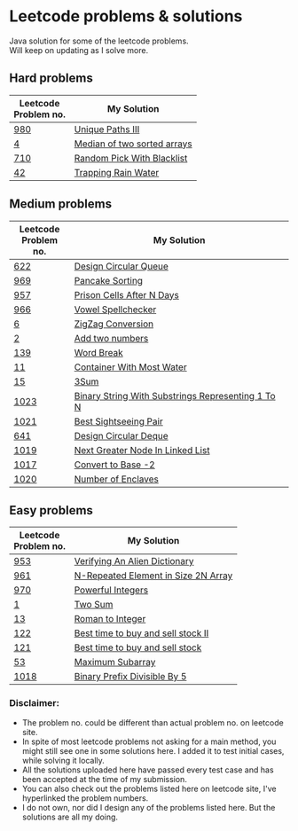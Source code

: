 # Leetcode problems & solutions
Java solution for some of the leetcode problems.<br/>Will keep on updating as I solve more.

## Hard problems
| Leetcode<br/>Problem no. | My Solution |
| --- | --- |
| [980](https://leetcode.com/problems/unique-paths-iii/) | [Unique Paths III](../master/problems/Unique%20Paths%20III) |
| [4](https://leetcode.com/problems/median-of-two-sorted-arrays/) | [Median of two sorted arrays](../master/problems/Median%20of%20two%20sorted%20arrays) |
| [710](https://leetcode.com/problems/random-pick-with-blacklist/) | [Random Pick With Blacklist](../master/problems/Random%20Pick%20With%20Blacklist) |
| [42](https://leetcode.com/problems/trapping-rain-water/) | [Trapping Rain Water](../master/problems/Trapping%20Rain%20Water) |

## Medium problems

| Leetcode<br/>Problem no. | My Solution |
| --- | --- |
| [622](https://leetcode.com/problems/design-circular-queue/) | [Design Circular Queue](../master/problems/Design%20Circular%20Queue) |
| [969](https://leetcode.com/problems/pancake-sorting/) | [Pancake Sorting](../master/problems/PancakeSorting) |
| [957](https://leetcode.com/problems/prison-cells-after-n-days/) | [Prison Cells After N Days](../master/problems/Prison%20Cells%20After%20N%20days) |
| [966](https://leetcode.com/problems/vowel-spellchecker/) | [Vowel Spellchecker](../master/problems/Vowel%20Spellchecker) |
| [6](https://leetcode.com/problems/zigzag-conversion/) | [ZigZag Conversion](../master/problems/ZigZag%20Conversion) |
| [2](https://leetcode.com/problems/add-two-numbers/) | [Add two numbers](../master/problems/Add%20Two%20Numbers) | 
| [139](https://leetcode.com/problems/word-break/) | [Word Break](../master/problems/Word%20Break) |
| [11](https://leetcode.com/problems/container-with-most-water/) | [Container With Most Water](../master/problems/Container%20With%20Most%20Water) |
| [15](https://leetcode.com/problems/3sum/) | [3Sum](../master/problems/3%20sum)|
| [1023](https://leetcode.com/problems/binary-string-with-substrings-representing-1-to-n/) | [Binary String With Substrings Representing 1 To N](../master/problems/Binary%20String%20With%20Substrings%20Representing%201%20To%20N) |
| [1021](https://leetcode.com/problems/best-sightseeing-pair/) | [ Best Sightseeing Pair](../master/problems/Best%20Sightseeing%20Pair)|
| [641](https://leetcode.com/problems/design-circular-deque/) | [ Design Circular Deque](../master/problems/Design%20Circular%20Deque)|
| [1019](https://leetcode.com/problems/next-greater-node-in-linked-list/) | [Next Greater Node In Linked List](../master/problems/Next%20Greater%20Node%20In%20Linked%20List)|
| [1017](https://leetcode.com/problems/convert-to-base-2/) | [Convert to Base -2](../master/problems/Convert%20to%20Base%20-2)|
| [1020](https://leetcode.com/problems/number-of-enclaves/)|[Number of Enclaves](../master/problems/Number%20of%20Enclaves) |


## Easy problems
| Leetcode<br/>Problem no. | My Solution |
| --- | --- |
| [953](https://leetcode.com/problems/verifying-an-alien-dictionary/) | [Verifying An Alien Dictionary](../master/problems/Verifying%20An%20Alien%20Dictionary) |
| [961](https://leetcode.com/problems/n-repeated-element-in-size-2n-array/) | [N-Repeated Element in Size 2N Array](../master/problems/N-Repeated%20Element%20in%20Size%202N%20Array) |
| [970](https://leetcode.com/problems/powerful-integers/) | [Powerful Integers](../master/problems/Powerful%20Integers) |
| [1](https://leetcode.com/problems/two-sum/) | [Two Sum](../master/problems/Two%20Sum) |
| [13](https://leetcode.com/problems/roman-to-integer/) | [Roman to Integer](../master/problems/Roman%20To%20Integer) |
| [122](https://leetcode.com/problems/best-time-to-buy-and-sell-stock-ii/) | [Best time to buy and sell stock II](../master/problems/Best%20Time%20to%20Buy%20and%20Sell%20Stock%20II)|
| [121](https://leetcode.com/problems/best-time-to-buy-and-sell-stock/) | [Best time to buy and sell stock](../master/problems/Best%20Time%20to%20Buy%20and%20Sell%20Stock)|
| [53](https://leetcode.com/problems/maximum-subarray/) | [Maximum Subarray](../master/problems/Maximum%20Subarray)|
|[1018](https://leetcode.com/problems/binary-prefix-divisible-by-5/)|[Binary Prefix Divisible By 5](../master/problems/Binary%20Prefix%20Divisible%20By%205)|

### Disclaimer:
- The problem no. could be different than actual problem no. on leetcode site.
- In spite of most leetcode problems not asking for a main method, you might still see one in some solutions here. I added it to test initial cases, while solving it locally.
- All the solutions uploaded here have passed every test case and has been accepted at the time of my submission.
- You can also check out the problems listed here on leetcode site, I've hyperlinked the problem numbers. 
- I do not own, nor did I design any of the problems listed here. But the solutions are all my doing.
